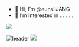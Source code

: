 - 👋 Hi, I’m @eunsilJANG
- 👀 I’m interested in .........


 <img src="https://capsule-render.vercel.app/api?type=waving&color=BDBDC9&height=150&section=header" />

![header](https://capsule-render.vercel.app/api?type=wave&color=auto&height=150§ion=header&text=안녕하세요!😊&fontSize=90)
<img src="https://capsule-render.vercel.app/api?type=waving&color=A3C1DA&height=150&section=footer" />






<!---
eunsilJANG/eunsilJANG is a ✨ special ✨ repository because its `README.md` (this file) appears on your GitHub profile.
You can click the Preview link to take a look at your changes.
--->
